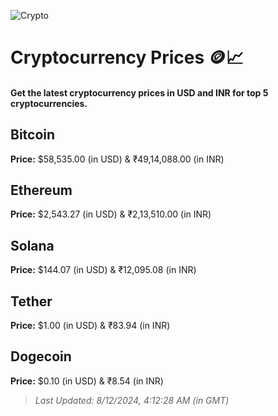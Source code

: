 
![Crypto](https://www.techguide.com.au/wp-content/uploads/2020/11/crypto3.jpeg)

# Cryptocurrency Prices 🪙📈

#### Get the latest cryptocurrency prices in USD and INR for top 5 cryptocurrencies.

## Bitcoin

**Price:** $58,535.00 (in USD) & ₹49,14,088.00 (in INR)

## Ethereum

**Price:** $2,543.27 (in USD) & ₹2,13,510.00 (in INR)

## Solana

**Price:** $144.07 (in USD) & ₹12,095.08 (in INR)

## Tether

**Price:** $1.00 (in USD) & ₹83.94 (in INR)

## Dogecoin

**Price:** $0.10 (in USD) & ₹8.54 (in INR)

> _Last Updated: 8/12/2024, 4:12:28 AM (in GMT)_
